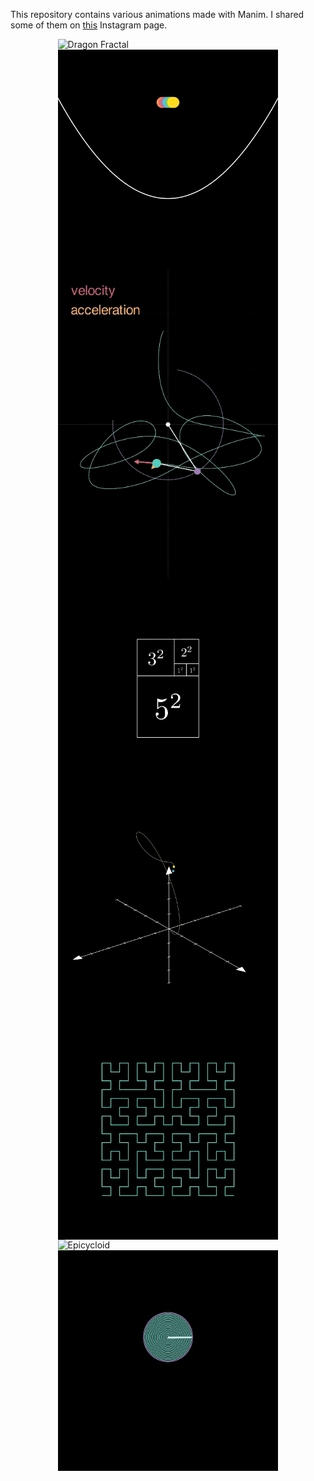 This repository contains various animations made with Manim. I shared some of them on [this](https://www.instagram.com/ibu_800/) Instagram page.

<div style="display: flex; justify-content: center;">
    <img src="images/dragon.gif" alt="Dragon Fractal" width="70%">
</div>
<div style="display: flex; justify-content: center;">
    <img src="images/bouncing.gif" alt="Bouncing Balls" width="70%">
</div>
<div style="display: flex; justify-content: center;">
    <img src="images/pendulum.gif" alt="Pandulum" width="70%">
</div>
<div style="display: flex; justify-content: center;">
    <img src="images/fibonacci.gif" alt="Fibonacci" width="70%">
</div>
<div style="display: flex; justify-content: center;">
    <img src="images/attractor.gif" alt="Lorenz Attractor" width="70%">
</div>
<div style="display: flex; justify-content: center;">
    <img src="images/hilbert.gif" alt="Hilbert Curve" width="70%">
</div>
<div style="display: flex; justify-content: center;">
    <img src="images/epicycloid.gif" alt="Epicycloid" width="70%">
</div>
<div style="display: flex; justify-content: center;">
    <img src="images/circle.gif" alt="Circle" width="70%">
</div>